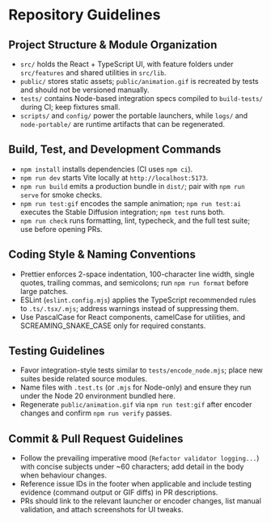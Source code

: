 # Repository Guidelines

## Project Structure & Module Organization
- `src/` holds the React + TypeScript UI, with feature folders under `src/features` and shared utilities in `src/lib`.
- `public/` stores static assets; `public/animation.gif` is recreated by tests and should not be versioned manually.
- `tests/` contains Node-based integration specs compiled to `build-tests/` during CI; keep fixtures small.
- `scripts/` and `config/` power the portable launchers, while `logs/` and `node-portable/` are runtime artifacts that can be regenerated.

## Build, Test, and Development Commands
- `npm install` installs dependencies (CI uses `npm ci`).
- `npm run dev` starts Vite locally at `http://localhost:5173`.
- `npm run build` emits a production bundle in `dist/`; pair with `npm run serve` for smoke checks.
- `npm run test:gif` encodes the sample animation; `npm run test:ai` executes the Stable Diffusion integration; `npm test` runs both.
- `npm run check` runs formatting, lint, typecheck, and the full test suite; use before opening PRs.

## Coding Style & Naming Conventions
- Prettier enforces 2-space indentation, 100-character line width, single quotes, trailing commas, and semicolons; run `npm run format` before large patches.
- ESLint (`eslint.config.mjs`) applies the TypeScript recommended rules to `.ts/.tsx/.mjs`; address warnings instead of suppressing them.
- Use PascalCase for React components, camelCase for utilities, and SCREAMING_SNAKE_CASE only for required constants.

## Testing Guidelines
- Favor integration-style tests similar to `tests/encode_node.mjs`; place new suites beside related source modules.
- Name files with `.test.ts` (or `.mjs` for Node-only) and ensure they run under the Node 20 environment bundled here.
- Regenerate `public/animation.gif` via `npm run test:gif` after encoder changes and confirm `npm run verify` passes.

## Commit & Pull Request Guidelines
- Follow the prevailing imperative mood (`Refactor validator logging...`) with concise subjects under ~60 characters; add detail in the body when behaviour changes.
- Reference issue IDs in the footer when applicable and include testing evidence (command output or GIF diffs) in PR descriptions.
- PRs should link to the relevant launcher or encoder changes, list manual validation, and attach screenshots for UI tweaks.
